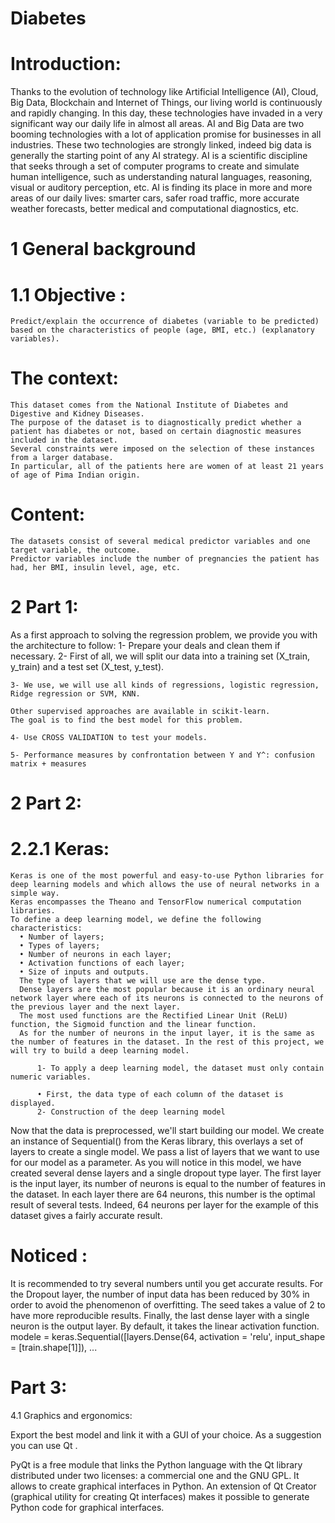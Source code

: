 # Diabetes
# Introduction:
Thanks to the evolution of technology like Artificial Intelligence (AI), Cloud, Big Data, Blockchain and Internet of Things, our living world is continuously and rapidly changing. 
In this day, these technologies have invaded in a very significant way our daily life in almost all areas.
AI and Big Data are two booming technologies with a lot of application promise for businesses in all industries.
These two technologies are strongly linked, indeed big data is generally the starting point of any AI strategy.
AI is a scientific discipline that seeks through a set of computer programs to create and simulate human intelligence, such as understanding natural languages, reasoning, visual or auditory perception, etc. 
AI is finding its place in more and more areas of our daily lives: smarter cars, safer road traffic, more accurate weather forecasts, better medical and computational diagnostics, etc.

# 1 General background
  # 1.1 Objective :
    Predict/explain the occurrence of diabetes (variable to be predicted) based on the characteristics of people (age, BMI, etc.) (explanatory variables).
  # The context:
    This dataset comes from the National Institute of Diabetes and Digestive and Kidney Diseases. 
    The purpose of the dataset is to diagnostically predict whether a patient has diabetes or not, based on certain diagnostic measures included in the dataset. 
    Several constraints were imposed on the selection of these instances from a larger database. 
    In particular, all of the patients here are women of at least 21 years of age of Pima Indian origin.
  # Content:
    The datasets consist of several medical predictor variables and one target variable, the outcome. 
    Predictor variables include the number of pregnancies the patient has had, her BMI, insulin level, age, etc.
    
# 2 Part 1:

  As a first approach to solving the regression problem, we provide you with the architecture to follow:
    1- Prepare your deals and clean them if necessary.
    2- First of all, we will split our data into a training set (X_train, y_train) and a test set (X_test, y_test).

    3- We use, we will use all kinds of regressions, logistic regression, Ridge regression or SVM, KNN.

    Other supervised approaches are available in scikit-learn.
    The goal is to find the best model for this problem.

    4- Use CROSS VALIDATION to test your models.

    5- Performance measures by confrontation between Y and Y^: confusion matrix + measures
   
# 2 Part 2:
  # 2.2.1 Keras:
    Keras is one of the most powerful and easy-to-use Python libraries for deep learning models and which allows the use of neural networks in a simple way. 
    Keras encompasses the Theano and TensorFlow numerical computation libraries. 
    To define a deep learning model, we define the following characteristics:
      • Number of layers;
      • Types of layers;
      • Number of neurons in each layer;
      • Activation functions of each layer;
      • Size of inputs and outputs.
      The type of layers that we will use are the dense type.
      Dense layers are the most popular because it is an ordinary neural network layer where each of its neurons is connected to the neurons of the previous layer and the next layer.
      The most used functions are the Rectified Linear Unit (ReLU) function, the Sigmoid function and the linear function.
      As for the number of neurons in the input layer, it is the same as the number of features in the dataset. In the rest of this project, we will try to build a deep learning model.

          1- To apply a deep learning model, the dataset must only contain numeric variables.

          • First, the data type of each column of the dataset is displayed.
          2- Construction of the deep learning model

Now that the data is preprocessed, we'll start building our model.
We create an instance of Sequential() from the Keras library, this overlays a set of layers to create a single model. We pass a list of layers that we want to use for our model as a parameter.
As you will notice in this model, we have created several dense layers and a single dropout type layer. The first layer is the input layer, its number of neurons is equal to the number of features in the dataset.
In each layer there are 64 neurons, this number is the optimal result of several tests. Indeed, 64 neurons per layer for the example of this dataset gives a fairly accurate result.
# Noticed :
It is recommended to try several numbers until you get accurate results.
For the Dropout layer, the number of input data has been reduced by 30% in order to avoid the phenomenon of overfitting. The seed takes a value of 2 to have more reproducible results.
Finally, the last dense layer with a single neuron is the output layer. By default, it takes the linear activation function.
    modele = keras.Sequential([layers.Dense(64, activation = 'relu', input_shape = [train.shape[1]]),
    ...
# Part 3:
  4.1 Graphics and ergonomics:

Export the best model and link it with a GUI of your choice.
As a suggestion you can use Qt .

PyQt is a free module that links the Python language with the Qt library distributed under two licenses: a commercial one and the GNU GPL. 
It allows to create graphical interfaces in Python. 
An extension of Qt Creator (graphical utility for creating Qt interfaces) makes it possible to generate Python code for graphical interfaces.




